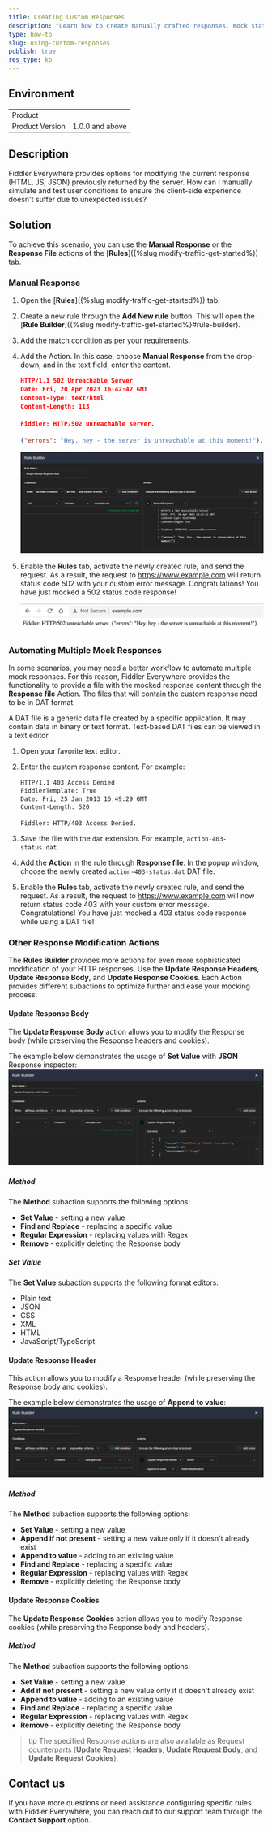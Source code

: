 ```yaml
---
title: Creating Custom Responses
description: "Learn how to create manually crafted responses, mock status codes, and use external files with predefined responses with the Fiddler Everywhere web-debugging client."
type: how-to
slug: using-custom-responses
publish: true
res_type: kb
---
```


## Environment

|   |   |
|---|---|
| Product   |
| Product Version | 1.0.0 and above  |

## Description

Fiddler Everywhere provides options for modifying the current response (HTML, JS, JSON) previously returned by the server. How can I manually simulate and test user conditions to ensure the client-side experience doesn't suffer due to unexpected issues?

## Solution

To achieve this scenario, you can use the **Manual Response** or the **Response File** actions of the [**Rules**]({%slug modify-traffic-get-started%}) tab.

### Manual Response

1. Open the [**Rules**]({%slug modify-traffic-get-started%}) tab.

1. Create a new rule through the **Add New rule** button. This will open the [**Rule Builder**]({%slug modify-traffic-get-started%}#rule-builder).

1. Add the match condition as per your requirements.

1. Add the Action. In this case, choose **Manual Response** from the drop-down, and in the text field, enter the content.

    ```JSON
    HTTP/1.1 502 Unreachable Server
    Date: Fri, 20 Apr 2023 16:42:42 GMT
    Content-Type: text/html
    Content-Length: 113

    Fiddler: HTTP/502 unreachable server.      

    {"errors": "Hey, hey - the server is unreachable at this moment!"}.      
    ```

    ![Sample unreachable host rule](../images/kb/dat-files/kb-rules-unreachable.png)

1. Enable the **Rules** tab, activate the newly created rule, and send the request. As a result, the request to https://www.example.com will return status code 502 with your custom error message. Congratulations! You have just mocked a 502 status code response!

    ![Unreachable rule applied in Chrome](../images/kb/dat-files/kb-rules-chrome-result.png)

### Automating Multiple Mock Responses

In some scenarios, you may need a better workflow to automate multiple mock responses. For this reason, Fiddler Everywhere provides the functionality to provide a file with the mocked response content through the **Response file** Action. The files that will contain the custom response need to be in DAT format.

A DAT file is a generic data file created by a specific application. It may contain data in binary or text format. Text-based DAT files can be viewed in a text editor.

1. Open your favorite text editor.

2. Enter the custom response content. For example:

    ```
    HTTP/1.1 403 Access Denied
    FiddlerTemplate: True
    Date: Fri, 25 Jan 2013 16:49:29 GMT
    Content-Length: 520

    Fiddler: HTTP/403 Access Denied.
    ```

3. Save the file with the `dat` extension. For example, `action-403-status.dat`.

4. Add the **Action** in the rule through **Response file**. In the popup window, choose the newly created `action-403-status.dat` DAT file.

5. Enable the **Rules** tab, activate the newly created rule, and send the request. As a result, the request to https://www.example.com will now return status code 403 with your custom error message. Congratulations! You have just mocked a 403 status code response while using a DAT file!

### Other Response Modification Actions

The **Rules Builder** provides more actions for even more sophisticated modification of your HTTP responses. Use the **Update Response Headers**, **Update Response Body**, and **Update Response Cookies**. Each Action provides different subactions to optimize further and ease your mocking process.


#### Update Response Body

The **Update Response Body** action allows you to modify the Response body (while preserving the Response headers and cookies).

The example below demonstrates the usage of **Set Value** with **JSON** Response inspector:
![ Update Response Body with Set Value](../images/kb/dat-files/kb-rules-response-body-set-value.png)

##### Method
The **Method** subaction supports the following options:
- **Set Value** - setting a new value
- **Find and Replace** - replacing a specific value
- **Regular Expression** - replacing values with Regex
- **Remove** - explicitly deleting the Response body
 

##### Set Value
The **Set Value** subaction supports the following format editors:
 - Plain text
 - JSON
 - CSS
 - XML
 - HTML
 - JavaScript/TypeScript


#### Update Response Header
This action allows you to modify a Response header (while preserving the Response body and cookies).

The example below demonstrates the usage of **Append to value**:
![Update Response header with Append to value](../images//kb/dat-files/kb-rules-response-header-append.png)

##### Method
The **Method** subaction supports the following options:
- **Set Value** - setting a new value
- **Append if not present** - setting a new value only if it doesn't already exist
- **Append to value** - adding to an existing value
- **Find and Replace** - replacing a specific value
- **Regular Expression** - replacing values with Regex
- **Remove** - explicitly deleting the Response body


#### Update Response Cookies

The **Update Response Cookies** action allows you to modify Response cookies (while preserving the Response body and headers).

##### Method
The **Method** subaction supports the following options:
- **Set Value** - setting a new value
- **Add if not present** - setting a new value only if it doesn't already exist
- **Append to value** - adding to an existing value
- **Find and Replace** - replacing a specific value
- **Regular Expression** - replacing values with Regex
- **Remove** - explicitly deleting the Response body


>tip The specified Response actions are also available as Request counterparts (**Update Request Headers**, **Update Request Body**, and **Update Request Cookies**).


## Contact us

If you have more questions or need assistance configuring specific rules with Fiddler Everywhere, you can reach out to our support team through the **Contact Support** option.